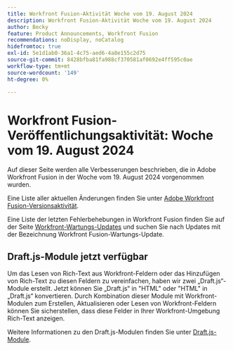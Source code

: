 ```yaml
---
title: Workfront Fusion-Aktivität Woche vom 19. August 2024
description: Workfront Fusion-Aktivität Woche vom 19. August 2024
author: Becky
feature: Product Announcements, Workfront Fusion
recommendations: noDisplay, noCatalog
hidefromtoc: true
exl-id: 5e1d1ab0-36a1-4c75-aed6-4a8e155c2d75
source-git-commit: 8428bfba81fa988cf370581af0692e4ff595c0ae
workflow-type: tm+mt
source-wordcount: '149'
ht-degree: 0%

---
```


# Workfront Fusion-Veröffentlichungsaktivität: Woche vom 19. August 2024

Auf dieser Seite werden alle Verbesserungen beschrieben, die in Adobe Workfront Fusion in der Woche vom 19. August 2024 vorgenommen wurden.

Eine Liste aller aktuellen Änderungen finden Sie unter [Adobe Workfront Fusion-Versionsaktivität](../../../product-announcements/product-releases/fusion-release-activity/fusion-release-activity.md).

Eine Liste der letzten Fehlerbehebungen in Workfront Fusion finden Sie auf der Seite [Workfront-Wartungs-Updates](https://experienceleague.adobe.com/docs/workfront-known-issues/releases/current-updates.html) und suchen Sie nach Updates mit der Bezeichnung Workfront Fusion-Wartungs-Update.

## Draft.js-Module jetzt verfügbar

Um das Lesen von Rich-Text aus Workfront-Feldern oder das Hinzufügen von Rich-Text zu diesen Feldern zu vereinfachen, haben wir zwei „Draft.js“-Module erstellt. Jetzt können Sie „Draft.js“ in &quot;HTML&quot; oder &quot;HTML&quot; in „Draft.js“ konvertieren. Durch Kombination dieser Module mit Workfront-Modulen zum Erstellen, Aktualisieren oder Lesen von Workfront-Feldern können Sie sicherstellen, dass diese Felder in Ihrer Workfront-Umgebung Rich-Text anzeigen.

Weitere Informationen zu den Draft.js-Modulen finden Sie unter [Draft.js-Module](/help/quicksilver/workfront-fusion/apps-and-their-modules/draft-js-modules.md).
